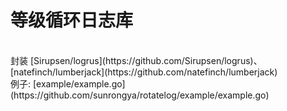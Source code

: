 # 等级循环日志库
</br>
封装 [Sirupsen/logrus](https://github.com/Sirupsen/logrus)、[natefinch/lumberjack](https://github.com/natefinch/lumberjack)
</br>  
例子: [example/example.go](https://github.com/sunrongya/rotatelog/example/example.go)


